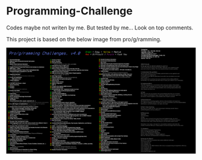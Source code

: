# Programming-Challenge
Codes maybe not writen by me. But tested by me... Look on top comments.

This project is based on the below image from pro/g/ramming.

![](https://github.com/Simulakra/Programming-Challenge/blob/master/programming_challenge.png)

